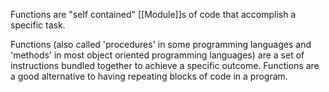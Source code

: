 Functions are "self contained" [[Module]]s of code that accomplish a specific task.

Functions (also called 'procedures' in some programming languages and 'methods' in most object oriented programming languages) are a set of instructions bundled together to achieve a specific outcome. Functions are a good alternative to having repeating blocks of code in a program.